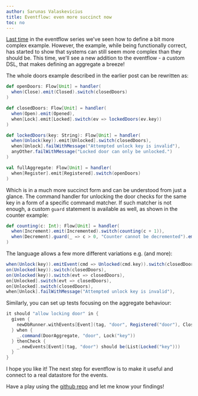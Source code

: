 ```yaml
---
author: Sarunas Valaskevicius
title: Eventflow: even more succinct now
toc: no
---
```


[Last time](/posts/eventflow-more-complex-example/) in the eventflow series we've seen how to define a bit more complex example. However, the example, while being functionally correct, has started to show that systems can still seem more complex than they should be. This time, we'll see a new addition to the eventflow - a custom DSL, that makes defining an aggregate a breeze!

The whole doors example described in the earlier post can be rewritten as:

```scala
def openDoors: Flow[Unit] = handler(
  when(Close).emit(Closed).switch(closedDoors)
)

def closedDoors: Flow[Unit] = handler(
  when(Open).emit(Opened),
  when[Lock].emit[Locked].switch(ev => lockedDoors(ev.key))
)

def lockedDoors(key: String): Flow[Unit] = handler(
  when(Unlock(key)).emit[Unlocked].switch(closedDoors),
  when[Unlock].failWithMessage("Attempted unlock key is invalid"),
  anyOther.failWithMessage("Locked door can only be unlocked.")
)

val fullAggregate: Flow[Unit] = handler(
  when[Register].emit[Registered].switch(openDoors)
)
```

Which is in a much more succinct form and can be understood from just a glance. The command handler for unlocking the door checks for the same key in a form of a specific command matcher. If such matcher is not enough, a custom `guard` statement is available as well, as shown in the counter example:

```scala
def counting(c: Int): Flow[Unit] = handler(
  when(Increment).emit(Incremented).switch(counting(c + 1)),
  when(Decrement).guard(_ => c > 0, "Counter cannot be decremented").emit(Decremented).switch(counting(c - 1))
)
```

The language allows a few more different variations e.g. (and more):

```scala
when(Unlock(key)).emitEvent(cmd => Unlocked(cmd.key)).switch(closedDoors), // alternative to `when(Unlock(key)).emit[Unlocked]`
on(Unlocked(key)).switch(closedDoors),                                     // alternative to `emit[Unlocked].switch(closedDoors)`
on(Unlocked(key)).switch(evt => closedDoors),                              // alternative to above
on[Unlocked].switch(evt => closedDoors),                                   // alternative to above
on[Unlocked].switch(closedDoors),                                          // alternative to above
when[Unlock].failWithMessage("Attempted unlock key is invalid"),           // match any Unlock command and fail with the given message
```

Similarly, you can set up tests focusing on the aggregate behaviour:

```scala
it should "allow locking door" in {
  given {
    newDbRunner.withEvents[Event](tag, "door", Registered("door"), Closed)
  } when {
    _.command(DoorAggregate, "door", Lock("key"))
  } thenCheck {
    _.newEvents[Event](tag, "door") should be(List(Locked("key")))
  }
}
```

I hope you like it! The next step for eventflow is to make it useful and connect to a real datastore for the events.

Have a play using the [github repo](https://github.com/svalaskevicius/eventflow) and let me know your findings!

